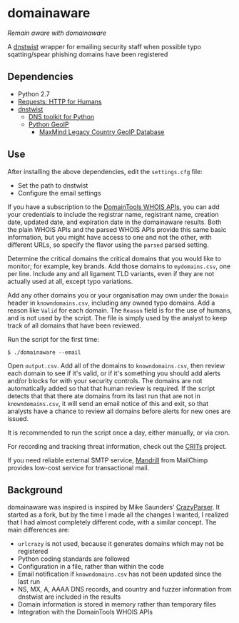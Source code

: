 # domainaware
 *Remain aware with domainaware*

A [dnstwist](https://github.com/elceef/dnstwist) wrapper for emailing security staff when possible typo sqatting/spear 
phishing domains have been registered

## Dependencies

- Python 2.7
- [Requests: HTTP for Humans](http://www.python-requests.org/)
- [dnstwist](https://github.com/elceef/dnstwist)
  - [DNS toolkit for Python](http://www.dnspython.org/)
  - [Python GeoIP](https://pypi.python.org/pypi/GeoIP/)
    - [MaxMind Legacy Country GeoIP Database](https://dev.maxmind.com/geoip/legacy/install/country/)

## Use

After installing the above dependencies, edit the `settings.cfg` file:

- Set the path to dnstwist
- Configure the email settings

If you have a subscription to the 
[DomainTools WHOIS APIs](https://www.domaintools.com/products/api-integration/pricing/), you can add your credentials to
include the registrar name, registrant name, creation date, updated date, and expiration date in the domainaware
results. Both the plain WHOIS APIs and the parsed WHOIS APIs provide this same basic information, but you might have 
access to one and not the other, with different URLs, so specify the flavor using the `parsed` parsed setting.

Determine the critical domains the critical domains that you would like to monitor; for example, key brands.
Add those domains to `mydomains.csv`, one per line. Include any and all ligament TLD variants, even if they are not
actually used at all, except typo variations.

Add any other domains you or your organisation may own under the `Domain` header in `knowndomains.csv`, including any 
owned typo domains. Add a reason like `Valid` for each domain. The `Reason` field is for the use of humans, and is not 
used by the script. The file is simply used by the analyst to keep track of all domains that have been reviewed.

Run the script for the first time:

    $ ./domainaware --email

Open `output.csv`. Add all of the domains to `knowndomains.csv`, then review each domain to see if it's valid, or 
if it's something you should add alerts and/or blocks for with your security controls. The domains are not automatically
added so that that human review is required. If the script detects that that there ate domains from its last run that 
are not in `knowndomains.csv`, it will send an email notice of this and exit, so that analysts have a chance to review
all domains before alerts for new ones are issued.

It is recommended to run the script once a day, either manually, or via cron. 

For recording and tracking threat information, check out the [CRITs](https://github.com/crits/crits) project.

If you need reliable external SMTP service, [Mandrill](https://www.mandrill.com/) from MailChimp 
provides low-cost service for transactional mail.

## Background

domainaware was inspired is inspired by Mike Saunders' [CrazyParser](https://github.com/hardwaterhacker/CrazyParser).
It started as a fork, but by the time I made all the changes I wanted, I realized that I had almost completely different
code, with a similar concept. The main differences are:

- `urlcrazy` is not used, because it generates domains which may not be registered
- Python coding standards are followed
- Configuration in a file, rather than within the code
- Email notification if `knowndomains.csv` has not been updated since the last run 
- NS, MX, A, AAAA DNS records, and country and fuzzer information from dnstwist are included in the results
- Domain information is stored in memory rather than temporary files
- Integration with the DomainTools WHOIS APIs
